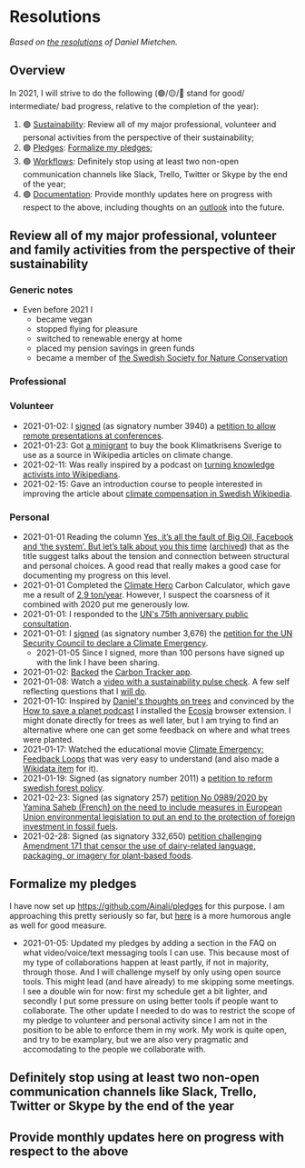 # Resolutions

*Based on [the resolutions](https://github.com/Daniel-Mietchen/ideas/blob/master/new-year-resolutions/2020.md) of Daniel Mietchen.*

## Overview

In 2021, I will strive to do the following (🟢/🟡/🔴 stand for good/ intermediate/ bad progress, relative to the completion of the year):

1. 🟢 [Sustainability](#review-all-of-my-major-professional-volunteer-and-personal-activities-from-the-perspective-of-their-sustainability): Review all of my major professional, volunteer and personal activities from the perspective of their sustainability;
1. 🟢 [Pledges](#formalize-my-pledges): [Formalize my pledges](https://github.com/Ainali/pledges);
1. 🟢 [Workflows](#definitely-stop-using-at-least-two-non-open-communication-channels-like-slack-trello-twitter-or-skype-by-the-end-of-the-year): Definitely stop using at least two non-open communication channels like Slack, Trello, Twitter or Skype by the end of the year;
1. 🟢 [Documentation](#provide-monthly-updates-here-on-progress-with-respect-to-the-above): Provide monthly updates here on progress with respect to the above, including thoughts on an [outlook](#outlook) into the future.

## Review all of my major professional, volunteer and family activities from the perspective of their sustainability

### Generic notes

- Even before 2021 I 
   - became vegan
   - stopped flying for pleasure
   - switched to renewable energy at home
   - placed my pension savings in green funds
   - became a member of [the Swedish Society for Nature Conservation](https://www.naturskyddsforeningen.se/)

### Professional

### Volunteer

- 2021-01-02: I [signed](https://twitter.com/Jan_Ainali/status/1345269648607113216) (as signatory number 3940) a [petition to allow remote presentations at conferences](http://chng.it/dHGGM29R5n).
- 2021-01-23: Got [a minigrant](https://se.wikimedia.org/wiki/%C3%84mne:W1zsd3zo52u4fbf3) to buy the book Klimatkrisens Sverige to use as a source in Wikipedia articles on climate change.
- 2021-02-11: Was really inspired by a podcast on [turning knowledge activists into Wikipedians](https://headstuffpodcasts.com/episode/building-a-sustainable-wikipedia).
- 2021-02-15: Gave an introduction course to people interested in improving the article about [climate compensation in Swedish Wikipedia](https://sv.wikipedia.org/wiki/Klimatkompensation).

### Personal

- 2021-01-01 Reading the column [Yes, it’s all the fault of Big Oil, Facebook and ‘the system’. But let’s talk about you this time](https://thecorrespondent.com/796/yes-its-all-the-fault-of-big-oil-facebook-and-the-system-but-lets-talk-about-you-this-time/105316520056-9134847d) ([archived](https://web.archive.org/web/20210101075435/https://thecorrespondent.com/796/yes-its-all-the-fault-of-big-oil-facebook-and-the-system-but-lets-talk-about-you-this-time/105316520056-9134847d)) that as the title suggest talks about the tension and connection between structural and personal choices. A good read that really makes a good case for documenting my progress on this level.
- 2021-01-01 Completed the [Climate Hero](https://climatehero.me/) Carbon Calculator, which gave me a result of [2,9 ton/year](https://climatehero.me/thank-you/?id=Jan_2.4). However, I suspect the coarsness of it combined with 2020 put me generously low.
- 2021-01-01: I responded to the [UN's 75th anniversary public consultation](https://un75.online/).
- 2021-01-01: I [signed](https://twitter.com/Jan_Ainali/status/1345129415060152322) (as signatory number 3,676) the [petition for the UN Security Council to declare a Climate Emergency](https://www.now.world/global_climate_emergency).
   - 2021-01-05 Since I signed, more than 100 persons have signed up with the link I have been sharing.
- 2021-01-02: [Backed](https://twitter.com/Jan_Ainali/status/1345389669891104769) the [Carbon Tracker app](https://play.google.com/store/apps/details?id=com.silvergruppen.carbontracker).
- 2021-01-08: Watch a [video with a sustainability pulse check](https://www.youtube.com/watch?v=60cYtH_PUoA). A few self reflecting questions that I [will do](https://github.com/Ainali/ideas/issues/23).
- 2021-01-10: Inspired by [Daniel's thoughts on trees](https://github.com/Daniel-Mietchen/ideas/blob/master/new-year-resolutions/2020.md#family) and convinced by the [How to save a planet podcast](https://gimletmedia.com/shows/howtosaveaplanet/brhlrdr/answering-your-treemail-and-nuclear) I installed the [Ecosia](https://www.ecosia.org/) browser extension. I might donate directly for trees as well later, but I am trying to find an alternative where one can get some feedback on where and what trees were planted.
- 2021-01-17: Watched the educational movie [Climate Emergency: Feedback Loops](https://feedbackloopsclimate.com/) that was very easy to understand (and also made a [Wikidata item](https://www.wikidata.org/wiki/Q104875641) for it).
- 2021-01-19: Signed (as signatory number 2011) a [petition to reform swedish forest policy](https://tystskog.naturskyddsforeningen.se/).
- 2021-02-23: Signed (as signatory 257) [petition No 0989/2020 by Yamina Saheb (French) on the need to include measures in European Union environmental legislation to put an end to the protection of foreign investment in fossil fuels](https://www.europarl.europa.eu/petitions/en/petition/content/0989%252F2020/html/Including+in+the+EU+Climate+law+provisions+to+end++protection+of+foreign+investment+in+fossil+fuels+).
- 2021-02-28: Signed (as signatory 332,650) [petition challenging Amendment 171 that censor the use of dairy-related language, packaging, or imagery for plant-based foods](https://stopam171.com/).

## Formalize my pledges

I have now set up https://github.com/Ainali/pledges for this purpose. I am approaching this pretty seriously so far, but [here](https://twitter.com/threadreaderapp/status/1225469483432783872) is a more humorous angle as well for good measure.

- 2021-01-05: Updated my pledges by adding a section in the FAQ on what video/voice/text messaging tools I can use. This because most of my type of collaborations happen at least partly, if not in majority, through those. And I will challenge myself by only using open source tools. This might lead (and have already) to me skipping some meetings. I see a double win for now: first my schedule get a bit lighter, and secondly I put some pressure on using better tools if people want to collaborate. The other update I needed to do was to restrict the scope of my pledge to volunteer and personal activity since I am not in the position to be able to enforce them in my work. My work is quite open, and try to be examplary, but we are also very pragmatic and accomodating to the people we collaborate with.

## Definitely stop using at least two non-open communication channels like Slack, Trello, Twitter or Skype by the end of the year


## Provide monthly updates here on progress with respect to the above



